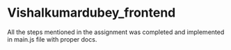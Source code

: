 # Vishalkumardubey_frontend
All the steps mentioned in the assignment was completed and implemented in main.js file with proper docs.
